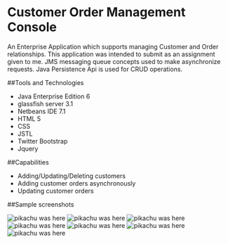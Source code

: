 # Customer Order Management Console

An Enterprise Application which supports managing Customer and Order relationships. This application was intended to submit as an assignment given to me. JMS messaging queue concepts used to make asynchronize requests. Java Persistence Api is used for CRUD operations. 
    
##Tools and Technologies
- Java Enterprise Edition 6
- glassfish server 3.1
- Netbeans IDE 7.1
- HTML 5
- CSS
- JSTL
- Twitter Bootstrap
- Jquery

##Capabilities
- Adding/Updating/Deleting customers
- Adding customer orders asynchronously
- Updating customer orders

##Sample screenshots

![pikachu was here](https://github.com/udamindu/images/blob/master/EAD1.PNG)
![pikachu was here](https://github.com/udamindu/images/blob/master/EAD2.PNG)
![pikachu was here](https://github.com/udamindu/images/blob/master/EAD3.PNG)
![pikachu was here](https://github.com/udamindu/images/blob/master/EAD4.4.PNG)
![pikachu was here](https://github.com/udamindu/images/blob/master/EAD5.PNG)
![pikachu was here](https://github.com/udamindu/images/blob/master/EAD6.PNG)
![pikachu was here](https://github.com/udamindu/images/blob/master/EAD7.PNG)
